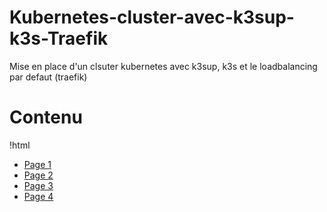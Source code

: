 # Kubernetes-cluster-avec-k3sup-k3s-Traefik
Mise en place d'un clsuter kubernetes avec k3sup, k3s et le loadbalancing par defaut (traefik)

# Contenu
!html
<ul id="menu">
  <li><a href="..." title="aller à la page 1">Page 1</a></li>
  <li><a href="..." title="aller à la page 2">Page 2</a></li>
  <li><a href="..." title="aller à la page 3">Page 3</a></li>
  <li><a href="..." title="aller à la page 4">Page 4</a></li>
</ul>
